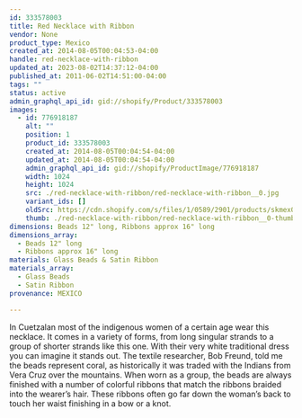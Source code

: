 ```yaml
---
id: 333578003
title: Red Necklace with Ribbon
vendor: None
product_type: Mexico
created_at: 2014-08-05T00:04:53-04:00
handle: red-necklace-with-ribbon
updated_at: 2023-08-02T14:37:12-04:00
published_at: 2011-06-02T14:51:00-04:00
tags: ""
status: active
admin_graphql_api_id: gid://shopify/Product/333578003
images:
  - id: 776918187
    alt: ""
    position: 1
    product_id: 333578003
    created_at: 2014-08-05T00:04:54-04:00
    updated_at: 2014-08-05T00:04:54-04:00
    admin_graphql_api_id: gid://shopify/ProductImage/776918187
    width: 1024
    height: 1024
    src: ./red-necklace-with-ribbon/red-necklace-with-ribbon__0.jpg
    variant_ids: []
    oldSrc: https://cdn.shopify.com/s/files/1/0589/2901/products/skmex0082.tif.jpeg?v=1407211494
    thumb: ./red-necklace-with-ribbon/red-necklace-with-ribbon__0-thumb.jpg
dimensions: Beads 12" long, Ribbons approx 16" long
dimensions_array:
  - Beads 12" long
  - Ribbons approx 16" long
materials: Glass Beads & Satin Ribbon
materials_array:
  - Glass Beads
  - Satin Ribbon
provenance: MEXICO

---
```


In Cuetzalan most of the indigenous women of a certain age wear this necklace. It comes in a variety of forms, from long singular strands to a group of shorter strands like this one. With their very white traditional dress you can imagine it stands out. The textile researcher, Bob Freund, told me the beads represent coral, as historically it was traded with the Indians from Vera Cruz over the mountains. When worn as a group, the beads are always finished with a number of colorful ribbons that match the ribbons braided into the wearer’s hair. These ribbons often go far down the woman’s back to touch her waist finishing in a bow or a knot.